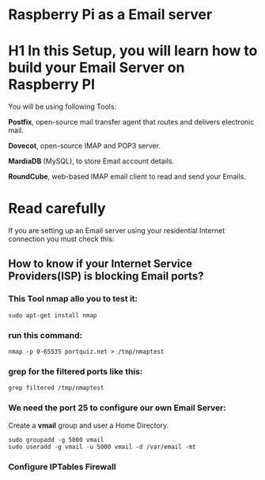 # Raspberry Pi as a Email server

# H1 In this Setup, you will learn how to build your Email Server on Raspberry PI

You will be using following Tools:

**Postfix**, open-source mail transfer agent that routes and delivers electronic mail.

**Dovecot**, open-source IMAP and POP3 server.

**MardiaDB** (MySQL), to store Email account details.

**RoundCube**, web-based IMAP email client to read and send your Emails.

# Read carefully

If you are setting up an Email server using your residential Internet connection you must check this:

## How to know if your Internet Service Providers(ISP) is blocking Email ports?
### This Tool nmap allo you to test it:
```shell
sudo apt-get install nmap
```
### run this command:
```shell
nmap -p 0-65535 portquiz.net > /tmp/nmaptest
```
### grep for the filtered ports like this:
```shell
grep filtered /tmp/nmaptest
```
### We need the port 25 to configure our own Email Server:
Create a **vmail** group and user a Home Directory.
```shell
sudo groupadd -g 5000 vmail 
sudo useradd -g vmail -u 5000 vmail -d /var/email -mt
```
### Configure IPTables Firewall







